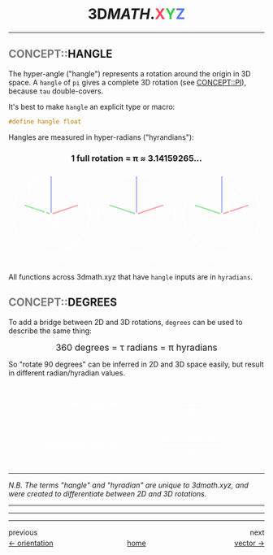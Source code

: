 <h1 align="center">3D<i>MATH</i>.<span style="color: #F45;">X</span><span style="color: #3C4;">Y</span><span style="color: #57F;">Z</span></h1>

-------

## <span style="color: #777;">CONCEPT::</span>HANGLE

The hyper-angle ("hangle") represents a rotation around the origin in 3D space.
A `hangle` of `pi` gives a complete 3D rotation (see [CONCEPT::PI](?page=tau)), because `tau` double-covers.

It's best to make `hangle` an explicit type or macro:
```glsl
#define hangle float
```

Hangles are measured in hyper-radians ("hyrandians"):

### <div align="center">1 full rotation = π ≈ 3.14159265...</div>

<div style="display: flex; justify-content: center;">
	<svg viewBox="0 0 200 220" width="33.333%" fill="none" stroke="white" stroke-width="3" text-anchor="middle" font-size="18">
		<line x1="100" y1="100" x2="37" y2="79" stroke="#3C4" opacity="0.5"/>
		<ellipse cx="100" cy="100" rx="90" ry="30" stroke-dasharray="3,9" opacity="0.5"/>
		<ellipse cx="100" cy="100" rx="10" ry="30" transform="rotate(-30 100 100)"/>
		<ellipse cx="100" cy="100" rx="30" ry="90" stroke-dasharray="6,3" transform="rotate(-30 100 100)"/>
		<line x1="100" y1="100" x2="163" y2="79" stroke="#F45" opacity="0.5"/>
		<line x1="100" y1="100" x2="100" y2="10" stroke="#56F" opacity="0.5"/>
		<line x1="100" y1="100" x2="94.3" y2="110"/>
		<line x1="100" y1="100" x2="83" y2="130" stroke-dasharray="6,3"/>
		<circle cx="100" cy="100" r="2" fill="white"/>
		<text x="113" y="89" fill="white" stroke="none">h</text>
		<text x="100" y="215" fill="white" stroke="none">π hyradians</text>
		<circle cx="100" cy="100" r="90"/>
	</svg>
	<svg viewBox="0 0 200 220" width="33.333%" fill="none" stroke="white" stroke-width="3" text-anchor="middle" font-size="18">
		<ellipse cx="100" cy="100" rx="90" ry="30" stroke-dasharray="3,9" opacity="0.5"/>
		<line x1="100" y1="100" x2="60" y2="74" stroke-dasharray="6,3"/>
		<line x1="100" y1="100" x2="140" y2="74" stroke-dasharray="6,3"/>
		<path d="M100,100 L86.7,91.3 A50,50 0 0,1 113.3,91.3 Z"/>
		<line x1="100" y1="100" x2="163" y2="79" stroke="#F45" opacity="0.5"/>
		<line x1="100" y1="100" x2="37" y2="79" stroke="#3C4" opacity="0.5"/>
		<line x1="100" y1="100" x2="100" y2="10" stroke="#56F" opacity="0.5"/>
		<circle cx="100" cy="100" r="2" fill="white"/>
		<text x="100" y="121" fill="white" stroke="none">h</text>
		<text x="100" y="215" fill="white" stroke="none">0.63 hyradians</text>
		<circle cx="100" cy="100" r="90"/>
	</svg>
	<svg viewBox="0 0 200 220" width="33.333%" fill="none" stroke="white" stroke-width="3" text-anchor="middle" font-size="18">
		<line x1="100" y1="100" x2="163" y2="79" stroke="#F45" opacity="0.5"/>
		<ellipse cx="100" cy="100" rx="90" ry="30" stroke-dasharray="3,9" opacity="0.5"/>
		<path d="M100,100 L140,40 A100,100 0 0,1 150,123 Z" stroke-dasharray="6,3" />
		<path d="M100,100 L113.3,80 A300,100 0 0,1 116.7,107.7 Z"/>
		<line x1="100" y1="100" x2="37" y2="79" stroke="#3C4" opacity="0.5"/>
		<line x1="100" y1="100" x2="100" y2="10" stroke="#56F" opacity="0.5"/>
		<circle cx="100" cy="100" r="2" fill="white"/>
		<text x="130" y="106" fill="white" stroke="none">h</text>
		<text x="100" y="215" fill="white" stroke="none">also 0.63</text>
		<circle cx="100" cy="100" r="90"/>
	</svg>
</div>

All functions across 3dmath.xyz that have `hangle` inputs are in `hyradians`.

## <span style="color: #777;">CONCEPT::</span>DEGREES

To add a bridge between 2D and 3D rotations, `degrees` can be used to describe the same thing:
<div style="display: flex; justify-content: center; font-size: 125%;">360 degrees = τ radians = π hyradians</div>

So "rotate 90 degrees" can be inferred in 2D and 3D space easily, but result in different radian/hyradian values.

<div style="display: flex; justify-content: center;">
	<svg viewBox="0 0 500 80" width="100%" fill="none" stroke="white" stroke-width="2.25" text-anchor="middle" font-size="16">
		<text x="170" y="45" fill="white" stroke="none" font-size="100%">radians( degrees ) =</text>
		<text x="305" y="31" fill="white" stroke="none" font-size="125%">τ</text>
		<text x="325" y="32" fill="white" stroke="none" font-size="100%">×</text>
		<text x="375" y="30" fill="white" stroke="none" font-size="100%">degrees</text>
		<line x1="295" y1="40" x2="415" y2="40" stroke="white"/>
		<text x="355" y="60" fill="white" stroke="none" font-size="100%">360</text>
	</svg>
</div>
<div style="display: flex; justify-content: center;">
	<svg viewBox="0 0 500 80" width="100%" fill="none" stroke="white" stroke-width="2.25" text-anchor="middle" font-size="16">
		<text x="160" y="45" fill="white" stroke="none" font-size="100%">hyradians( degrees ) =</text>
		<text x="305" y="31" fill="white" stroke="none" font-size="125%">π</text>
		<text x="326" y="32" fill="white" stroke="none" font-size="100%">×</text>
		<text x="375" y="30" fill="white" stroke="none" font-size="100%">degrees</text>
		<line x1="295" y1="40" x2="415" y2="40" stroke="white"/>
		<text x="355" y="60" fill="white" stroke="none" font-size="100%">360</text>
	</svg>
</div>

---

*N.B. The terms "hangle" and "hyradian" are unique to 3dmath.xyz, and were created to differentiate between 2D and 3D rotations.*

-------
-------
-------

<div style="position: relative; width: 100%; height: 1.5em;">
<div style="position: absolute; left: 0;">previous</div>
<div style="position: absolute; right: 0;">next</div>
</div>
<div style="position: relative; width: 100%; height: 1.5em;">
<div style="position: absolute; left: 0;"><a href="?page=orientation">← orientation</a></div>
<div style="position: absolute; left: 50%; transform: translateX(-50%);"><a href="https://3dmath.xyz">home</a></div>
<div style="position: absolute; right: 0;"><a href="?page=vector">vector →</a></div>
</div>
